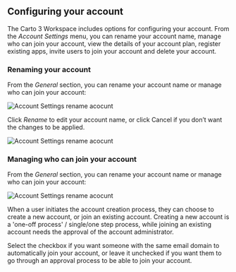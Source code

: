 ## Configuring your account

The Carto 3 Workspace includes options for configuring your account. From the *Account Settings* menu, you can rename your account name, manage who can join your account, view the details of your account plan, register existing apps, invite users to join your account and delete your account.

### Renaming your account 

From the *General* section, you can rename your account name or manage who can join your account:

![Account Settings rename acocunt](/img/cloud-native-workspace/account-settings/account_settings_general.png)

Click *Rename* to edit your account name, or click Cancel if you don’t want the changes to be applied.

![Account Settings rename acocunt](/img/cloud-native-workspace/account-settings/account_settings_rename_account.png)

### Managing who can join your account

From the *General* section, you can rename your account name or manage who can join your account:

![Account Settings rename acocunt](/img/cloud-native-workspace/account-settings/account_settings_general.png)

When a user initiates the account creation process, they can choose to create a new account, or join an existing account. Creating a new account is a 'one-off process' / single/one step process, while joining an existing account needs the approval of the account administrator.

Select the checkbox if you want someone with the same email domain to automatically join your account, or leave it unchecked if you want them to go through an approval process to be able to join your account.

